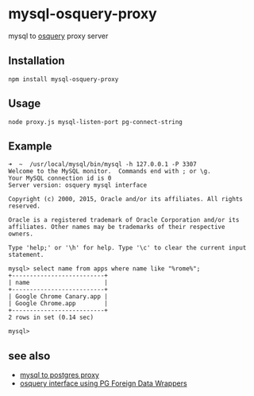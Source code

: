mysql-osquery-proxy
==============

mysql to [osquery](https://github.com/facebook/osquery) proxy server

## Installation

    npm install mysql-osquery-proxy

## Usage

    node proxy.js mysql-listen-port pg-connect-string

## Example

```
➜  ~  /usr/local/mysql/bin/mysql -h 127.0.0.1 -P 3307
Welcome to the MySQL monitor.  Commands end with ; or \g.
Your MySQL connection id is 0
Server version: osquery mysql interface

Copyright (c) 2000, 2015, Oracle and/or its affiliates. All rights reserved.

Oracle is a registered trademark of Oracle Corporation and/or its
affiliates. Other names may be trademarks of their respective
owners.

Type 'help;' or '\h' for help. Type '\c' to clear the current input statement.

mysql> select name from apps where name like "%rome%";
+--------------------------+
| name                     |
+--------------------------+
| Google Chrome Canary.app |
| Google Chrome.app        |
+--------------------------+
2 rows in set (0.14 sec)

mysql>
```


## see also
 - [mysql to postgres proxy](https://github.com/sidorares/mysql-pg-proxy)
 - [osquery interface using PG Foreign Data Wrappers](https://github.com/shish/pgosquery)
